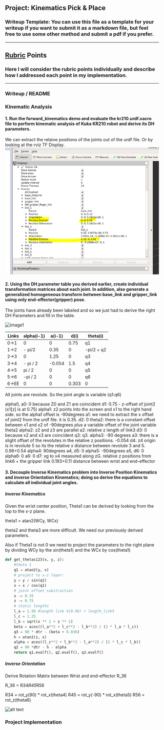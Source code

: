 ## Project: Kinematics Pick & Place
### Writeup Template: You can use this file as a template for your writeup if you want to submit it as a markdown file, but feel free to use some other method and submit a pdf if you prefer.

---



[//]: # (Image References)

[image1]: ./misc_images/misc1.png
[image2]: ./misc_images/misc3.png
[image3]: ./misc_images/misc2.png
[rviz_urdf_positions]: ./writeup_assets/rviz_urdf.png

## [Rubric](https://review.udacity.com/#!/rubrics/972/view) Points
### Here I will consider the rubric points individually and describe how I addressed each point in my implementation.  

---
### Writeup / README

### Kinematic Analysis
#### 1. Run the forward_kinematics demo and evaluate the kr210.urdf.xacro file to perform kinematic analysis of Kuka KR210 robot and derive its DH parameters.

We can extract the relaive positions of the joints out of the urdf file. Or by looking at the rviz TF Display.
![how to extract relative positions out of rviz][rviz_urdf_positions]


#### 2. Using the DH parameter table you derived earlier, create individual transformation matrices about each joint. In addition, also generate a generalized homogeneous transform between base_link and gripper_link using only end-effector(gripper) pose.

The joints have already been labeled and so we just had to derive the right DH Parameters and fill in the table.

![image1]



Links | alpha(i-1) | a(i-1) | d(i) | theta(i)
--- | --- | --- | --- | ---
0->1 | 0 | 0 | 0.75 | q1
1->2 | - pi/2 | 0.35 | 0 | -pi/2 + q2
2->3 | 0 | 1.25 | 0 | q3
3->4 |  - pi / 2 | -0.054 | 1.5 | q4
4->5 | pi / 2 | 0 | 0 | q5
5->6 | -pi / 2 | 0 | 0 | q6
6->EE | 0 | 0 | 0.303 | 0


All joints are revolute. So the joint angle is variable (q1:q6)

alpha0, a0: 0 because Z0 and Z1 are coincident
d1: 0.75 - z-offset of joint2 (x1[z] is at 0.75)
alpha1: z2 points into the screen and x1 to the right hand side. so the alpha1 offset is -90degrees
a1: we need to extract the x offset of joint2 from the urdf file. it is 0.35.
d2: 0
theta2: there is a constant offset between x1 and x2 of -90degrees plus a variable offset of the joint variable theta2
alpha2: z2 and z3 are parallel
a2: relative z length of link3
d3: 0 because x2 and x3 are coincident
q3: q3.
alpha3: -90 degrees
a3: there is a slight offset of the revolutes in the relative z positions. -0.054
d4: z4 origin is in revolute 5 so its the relative x distance between revolute 3 and 5. 0.96+0.54
alpha4: 90degrees
a4, d5: 0
alpha5: -90degrees
a5, d6: 0
alpha6: 0
a6: 0
d7: xg to x4 measured along zG. relative z positions from link6 + the gripper link 0.193+0.11 distance between wrist and end-effector


#### 3. Decouple Inverse Kinematics problem into Inverse Position Kinematics and inverse Orientation Kinematics; doing so derive the equations to calculate all individual joint angles.

##### Inverse Kinematics
Given the wrist center position, Theta1 can be derived by looking from the top to the x-z plane.

theta1 = atan2(WCy, WCx)

theta2 and theta3 are more difficult. We need our previously derived parameters.

Also if Theta1 is not 0 we need to project the parameters to the right plane by dividing WCy by the sin(theta1) and the WCx by cos(theta1)

```python
def get_thetas123(x, y, z):
    #theta 1
    q1 = atan2(y, x)
    # project to x-z layer:
    y = y / sin(q1)
    x = x / cos(q1)
    # joint offset substraction
    x -= 0.35
    z -= 0.75
    # static lengths
    l_a = 1.50 #length link 4(0.96) + length_link5
    l_c = 1.25
    l_b = sqrt(x ** 2 + z ** 2)
    beta = acos((l_a**2 + l_c**2 - l_b**2) / (2 * l_a * l_c))
    q3 = 90 * dtr - (beta + 0.036)
    h = atan2(z, x)
    alpha = acos((l_c**2 + l_b**2 - l_a**2) / (2 * l_c * l_b))
    q2 = 90 *dtr - h - alpha
    return q1.evalf(), q2.evalf(), q3.evalf()
```
##### Inverse Orientation

Derive Rotation Matrix between Wrist and end-effector R_36

R_36 = R34*R45*R56

R34 = rot_y(90) * rot_x(theta4)
R45 = rot_y(-90) * rot_x(theta5)
R56 = rot_z(theta6)

![alt text][image2]

### Project Implementation
